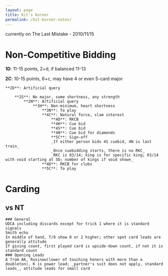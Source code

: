 ```yaml
---
layout: page
title: Kit's Korner
permalink: /kit-korner-notes/
---
```


currently on The Last Mistake - 2010/11/15

# **Non-Competitive Bidding**

**1D**: 11-15 points, 2+d, if balanced 11-13

**2C**: 10-15 points, 6+c, may have 4 or even 5-card major

    **2D**: Artificial query
    
        **2S**: No major, some shortness, any strength
            **2N**: Artificial query
                **3H**: Non-minimum, heart shortness
                    **3N**: To play
                    **4C**: Natural force, slam interest
                        **4D**: RKCB
                        **4H**: Cue bid
                        **4S**: Cue bid
                        **4N**: Cue bid for diamonds
                        **5C**: Sign-off
                        _If either person bids 4S cuebid, 4N is last train_
                        _Once cuebidding starts, there is no RKC_
                        _RKC is 03/14; king is for specific king; 03/14 with void starting at 5D; number of kings if void shown_
                    **4D**: RKCB for clubs
                    **5C**: To play

# Carding

## vs NT
    ### General
    UDCA including discards except for trick 1 where it is standard signals
    Smith echo
    In middle of hand, T/9 show 0 or 2 higher; other spot card leads are generally attitude
    If giving count, first played card is upside-down count, if not it is standard count
    ### Opening Leads
    A from AK, Rusinow(lower of touching honors with more than a doubleton), K is power lead; _partner's suit does not apply, standard leads_, attitude leads for small card